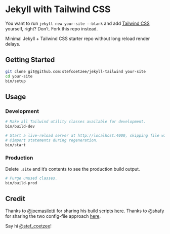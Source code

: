 # Jekyll with Tailwind CSS

You want to run `jekyll new your-site --blank` and add
[Tailwind CSS](tailwindcss.com) yourself, right?
Don’t.
Fork this repo instead.

Minimal Jekyll + Tailwind CSS starter repo without long reload render delays.

## Getting Started

```bash
git clone git@github.com:stefcoetzee/jekyll-tailwind your-site
cd your-site
bin/setup
```

## Usage

### Development

```bash
# Make all Tailwind utility classes available for development.
bin/build-dev

# Start a live-reload server at http://localhost:4000, skipping file with Tailwind
# @import statements during regeneration.
bin/start
```

### Production

Delete `.site` and it’s contents to see the production build output.

```bash
# Purge unused classes.
bin/build-prod
```

## Credit

Thanks to [@joemasilotti](https://github.com/joemasilotti) for sharing his build
scripts [here](https://github.com/joemasilotti/masilotti.com/tree/main/bin).
Thanks to [@shafy](https://github.com/shafy) for sharing the two config-file
approach [here](https://canolcer.com/post/jekyll-and-tailwind/).

Say hi [@stef_coetzee](https://twitter.com/stef_coetzee)!
